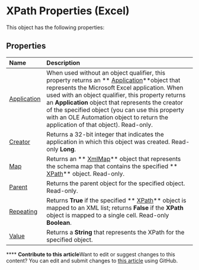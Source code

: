 
# XPath Properties (Excel)
This object has the following properties:

## Properties



|**Name**|**Description**|
|:-----|:-----|
| [Application](f22f8f93-6bcf-2691-6848-674ca301cb96.md)|When used without an object qualifier, this property returns an  ** [Application](19b73597-5cf9-4f56-8227-b5211f657f6f.md)**object that represents the Microsoft Excel application. When used with an object qualifier, this property returns an  **Application** object that represents the creator of the specified object (you can use this property with an OLE Automation object to return the application of that object). Read-only.|
| [Creator](845511a6-088b-0bba-a17c-3adf9baf65d8.md)|Returns a 32-bit integer that indicates the application in which this object was created. Read-only  **Long**.|
| [Map](4750694e-24b3-4a4b-3e43-d5838821d459.md)|Returns an  ** [XmlMap](39b0823f-0068-d8df-e4e1-ca62b55d58f5.md)** object that represents the schema map that contains the specified ** [XPath](e13f2b3e-cef2-4e3c-f942-5347cf722e2d.md)** object. Read-only.|
| [Parent](6dae847f-a75e-4199-4f42-c37a89e49db1.md)|Returns the parent object for the specified object. Read-only.|
| [Repeating](9ae1be58-f60a-bf89-3f45-799014f59e8e.md)| Returns **True** if the specified ** [XPath](e13f2b3e-cef2-4e3c-f942-5347cf722e2d.md)** object is mapped to an XML list; returns **False** if the **XPath** object is mapped to a single cell. Read-only **Boolean**.|
| [Value](66dd0dc1-2dd7-5e08-5ffc-101b6621bc74.md)|Returns a  **String** that represents the XPath for the specified object.|

****   **Contribute to this article**Want to edit or suggest changes to this content? You can edit and submit changes to  [this article](https://github.com/jhershey00/VBA_Excel_Test/OpenXMLCon/articles/dcafcc6b-7109-466a-8c7b-1f12396dc7b1.md) using GitHub.

